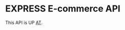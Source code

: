 # EXPRESS E-commerce API

This API is UP [AT](https://mern-stack-course-production.up.railway.app).
